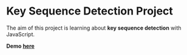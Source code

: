 # Key Sequence Detection Project

The aim of this project is learning about **key sequence detection** with JavaScript.

**Demo [here](https://baydarn.github.io/JS-30/12%20Key%20Sequence%20Detection/index.html)**

